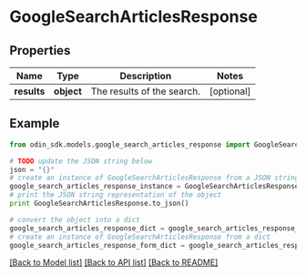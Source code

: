 # GoogleSearchArticlesResponse


## Properties

Name | Type | Description | Notes
------------ | ------------- | ------------- | -------------
**results** | **object** | The results of the search. | [optional] 

## Example

```python
from odin_sdk.models.google_search_articles_response import GoogleSearchArticlesResponse

# TODO update the JSON string below
json = "{}"
# create an instance of GoogleSearchArticlesResponse from a JSON string
google_search_articles_response_instance = GoogleSearchArticlesResponse.from_json(json)
# print the JSON string representation of the object
print GoogleSearchArticlesResponse.to_json()

# convert the object into a dict
google_search_articles_response_dict = google_search_articles_response_instance.to_dict()
# create an instance of GoogleSearchArticlesResponse from a dict
google_search_articles_response_form_dict = google_search_articles_response.from_dict(google_search_articles_response_dict)
```
[[Back to Model list]](../README.md#documentation-for-models) [[Back to API list]](../README.md#documentation-for-api-endpoints) [[Back to README]](../README.md)


